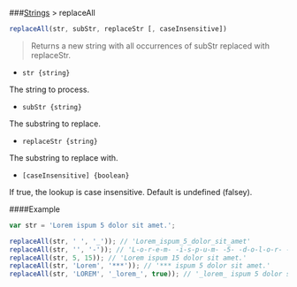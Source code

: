 ###[Strings](../) > replaceAll

```js
replaceAll(str, subStr, replaceStr [, caseInsensitive])
```

>Returns a new string with all occurrences of subStr replaced with replaceStr.

- <code>str {string}</code>

The string to process.

- <code>subStr {string}</code>

The substring to replace.

- <code>replaceStr {string}</code>

The substring to replace with.

- <code>[caseInsensitive] {boolean}</code>

If true, the lookup is case insensitive. Default is undefined (falsey).

####Example
```js
var str = 'Lorem ispum 5 dolor sit amet.';

replaceAll(str, ' ', '_')); // 'Lorem_ispum_5_dolor_sit_amet'
replaceAll(str, '', '-')); // 'L-o-r-e-m- -i-s-p-u-m- -5- -d-o-l-o-r- -s-i-t- -a-m-e-t-.'
replaceAll(str, 5, 15)); // 'Lorem ispum 15 dolor sit amet.'
replaceAll(str, 'Lorem', '***')); // '*** ispum 5 dolor sit amet.'
replaceAll(str, 'LOREM', '_lorem_', true)); // '_lorem_ ispum 5 dolor sit amet.'
```